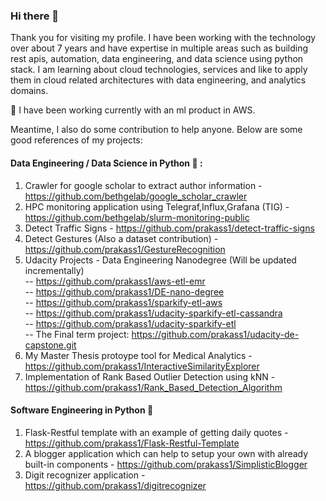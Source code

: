 ### Hi there 👋
Thank you for visiting my profile. I have been working with the technology over about 7 years and have expertise in multiple areas such as building rest apis, automation, data engineering, and data science using python stack. I am learning about cloud technologies, services and like to apply them in cloud related architectures with data engineering, and analytics domains.  

🔭 I have been working currently with an ml product in AWS.  

Meantime, I also do some contribution to help anyone. Below are some good references of my projects:  

#### Data Engineering / Data Science in Python :rocket: :  
1. Crawler for google scholar to extract author information - https://github.com/bethgelab/google_scholar_crawler  
2. HPC monitoring application using Telegraf,Influx,Grafana (TIG) - https://github.com/bethgelab/slurm-monitoring-public  
3. Detect Traffic Signs - https://github.com/prakass1/detect-traffic-signs  
4. Detect Gestures (Also a dataset contribution) -  https://github.com/prakass1/GestureRecognition  
5. Udacity Projects - Data Engineering Nanodegree (Will be updated incrementally)  
-- https://github.com/prakass1/aws-etl-emr  
-- https://github.com/prakass1/DE-nano-degree  
-- https://github.com/prakass1/sparkify-etl-aws  
-- https://github.com/prakass1/udacity-sparkify-etl-cassandra  
-- https://github.com/prakass1/udacity-sparkify-etl  
-- The Final term project: https://github.com/prakass1/udacity-de-capstone.git   
6. My Master Thesis protoype tool for Medical Analytics - https://github.com/prakass1/InteractiveSimilarityExplorer   
7. Implementation of Rank Based Outlier Detection using kNN - https://github.com/prakass1/Rank_Based_Detection_Algorithm


#### Software Engineering in Python :rocket:
1. Flask-Restful template with an example of getting daily quotes - https://github.com/prakass1/Flask-Restful-Template
2. A blogger application which can help to setup your own with already built-in components - https://github.com/prakass1/SimplisticBlogger
3. Digit recognizer application - https://github.com/prakass1/digitrecognizer

<!--
**prakass1/prakass1** is a ✨ _special_ ✨ repository because its `README.md` (this file) appears on your GitHub profile.-->

<!-- 🔭 I’m currently working on many things related with software engineering and data science.
- 🌱 I’m currently learning mongodb, and advancing my python skills.
- 👯 I’m looking to collaborate on python based projects related with data automation, data ingestion, and api development.
- 💬 Ask me about python, visualizations and gaming. Also, I like to answer on stackoverflow.
- 📫 How to reach me: at GitHub @prakass1 -->
